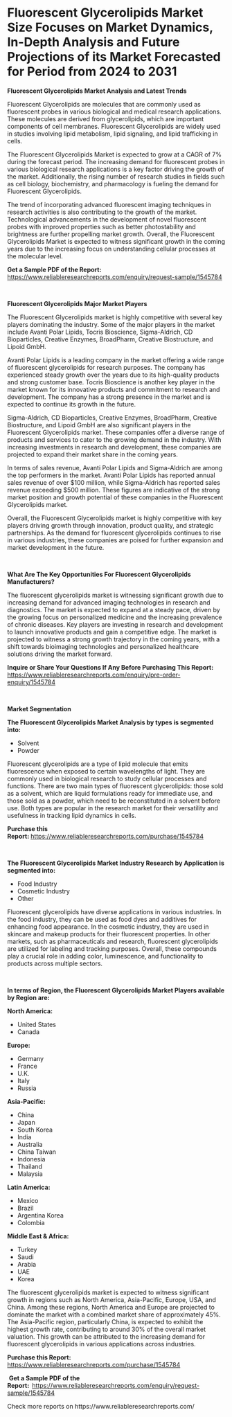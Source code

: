 <p><h1>Fluorescent Glycerolipids Market Size Focuses on Market Dynamics, In-Depth Analysis and Future Projections of its Market Forecasted for Period from 2024 to 2031</h1></p><p><strong>Fluorescent Glycerolipids Market Analysis and Latest Trends</strong></p>
<p><p>Fluorescent Glycerolipids are molecules that are commonly used as fluorescent probes in various biological and medical research applications. These molecules are derived from glycerolipids, which are important components of cell membranes. Fluorescent Glycerolipids are widely used in studies involving lipid metabolism, lipid signaling, and lipid trafficking in cells.</p><p>The Fluorescent Glycerolipids Market is expected to grow at a CAGR of 7% during the forecast period. The increasing demand for fluorescent probes in various biological research applications is a key factor driving the growth of the market. Additionally, the rising number of research studies in fields such as cell biology, biochemistry, and pharmacology is fueling the demand for Fluorescent Glycerolipids.</p><p>The trend of incorporating advanced fluorescent imaging techniques in research activities is also contributing to the growth of the market. Technological advancements in the development of novel fluorescent probes with improved properties such as better photostability and brightness are further propelling market growth. Overall, the Fluorescent Glycerolipids Market is expected to witness significant growth in the coming years due to the increasing focus on understanding cellular processes at the molecular level.</p></p>
<p><strong>Get a Sample PDF of the Report:&nbsp;</strong> <a href="https://www.reliableresearchreports.com/enquiry/request-sample/1545784">https://www.reliableresearchreports.com/enquiry/request-sample/1545784</a></p>
<p>&nbsp;</p>
<p><strong>Fluorescent Glycerolipids Major Market Players</strong></p>
<p><p>The Fluorescent Glycerolipids market is highly competitive with several key players dominating the industry. Some of the major players in the market include Avanti Polar Lipids, Tocris Bioscience, Sigma-Aldrich, CD Bioparticles, Creative Enzymes, BroadPharm, Creative Biostructure, and Lipoid GmbH.</p><p>Avanti Polar Lipids is a leading company in the market offering a wide range of fluorescent glycerolipids for research purposes. The company has experienced steady growth over the years due to its high-quality products and strong customer base. Tocris Bioscience is another key player in the market known for its innovative products and commitment to research and development. The company has a strong presence in the market and is expected to continue its growth in the future.</p><p>Sigma-Aldrich, CD Bioparticles, Creative Enzymes, BroadPharm, Creative Biostructure, and Lipoid GmbH are also significant players in the Fluorescent Glycerolipids market. These companies offer a diverse range of products and services to cater to the growing demand in the industry. With increasing investments in research and development, these companies are projected to expand their market share in the coming years.</p><p>In terms of sales revenue, Avanti Polar Lipids and Sigma-Aldrich are among the top performers in the market. Avanti Polar Lipids has reported annual sales revenue of over $100 million, while Sigma-Aldrich has reported sales revenue exceeding $500 million. These figures are indicative of the strong market position and growth potential of these companies in the Fluorescent Glycerolipids market.</p><p>Overall, the Fluorescent Glycerolipids market is highly competitive with key players driving growth through innovation, product quality, and strategic partnerships. As the demand for fluorescent glycerolipids continues to rise in various industries, these companies are poised for further expansion and market development in the future.</p></p>
<p>&nbsp;</p>
<p><strong>What Are The Key Opportunities For Fluorescent Glycerolipids Manufacturers?</strong></p>
<p><p>The fluorescent glycerolipids market is witnessing significant growth due to increasing demand for advanced imaging technologies in research and diagnostics. The market is expected to expand at a steady pace, driven by the growing focus on personalized medicine and the increasing prevalence of chronic diseases. Key players are investing in research and development to launch innovative products and gain a competitive edge. The market is projected to witness a strong growth trajectory in the coming years, with a shift towards bioimaging technologies and personalized healthcare solutions driving the market forward.</p></p>
<p><strong>Inquire or Share Your Questions If Any Before Purchasing This Report:</strong> <a href="https://www.reliableresearchreports.com/enquiry/pre-order-enquiry/1545784">https://www.reliableresearchreports.com/enquiry/pre-order-enquiry/1545784</a></p>
<p>&nbsp;</p>
<p><strong>Market Segmentation</strong></p>
<p><strong>The Fluorescent Glycerolipids Market Analysis by types is segmented into:</strong></p>
<p><ul><li>Solvent</li><li>Powder</li></ul></p>
<p><p>Fluorescent glycerolipids are a type of lipid molecule that emits fluorescence when exposed to certain wavelengths of light. They are commonly used in biological research to study cellular processes and functions. There are two main types of fluorescent glycerolipids: those sold as a solvent, which are liquid formulations ready for immediate use, and those sold as a powder, which need to be reconstituted in a solvent before use. Both types are popular in the research market for their versatility and usefulness in tracking lipid dynamics in cells.</p></p>
<p><strong>Purchase this Report:&nbsp;</strong><a href="https://www.reliableresearchreports.com/purchase/1545784">https://www.reliableresearchreports.com/purchase/1545784</a></p>
<p>&nbsp;</p>
<p><strong>The Fluorescent Glycerolipids Market Industry Research by Application is segmented into:</strong></p>
<p><ul><li>Food Industry</li><li>Cosmetic Industry</li><li>Other</li></ul></p>
<p><p>Fluorescent glycerolipids have diverse applications in various industries. In the food industry, they can be used as food dyes and additives for enhancing food appearance. In the cosmetic industry, they are used in skincare and makeup products for their fluorescent properties. In other markets, such as pharmaceuticals and research, fluorescent glycerolipids are utilized for labeling and tracking purposes. Overall, these compounds play a crucial role in adding color, luminescence, and functionality to products across multiple sectors.</p></p>
<p>&nbsp;</p>
<p><strong>In terms of Region, the Fluorescent Glycerolipids Market Players available by Region are:</strong></p>
<p>
    <p> <strong> North America: </strong>
        <ul>
            <li>United States</li>
            <li>Canada</li>
        </ul>
        </p> 
    <p> <strong> Europe: </strong>
        <ul>
            <li>Germany</li>
            <li>France</li>
            <li>U.K.</li>
            <li>Italy</li>
            <li>Russia</li>
        </ul>
        </p> 
    <p> <strong> Asia-Pacific: </strong>
        <ul>
            <li>China</li>
            <li>Japan</li>
            <li>South Korea</li>
            <li>India</li>
            <li>Australia</li>
            <li>China Taiwan</li>
            <li>Indonesia</li>
            <li>Thailand</li>
            <li>Malaysia</li>
        </ul>
        </p> 
    <p> <strong> Latin America: </strong>
        <ul>
            <li>Mexico</li>
            <li>Brazil</li>
            <li>Argentina Korea</li>
            <li>Colombia</li>
        </ul>
        </p> 
    <p> <strong> Middle East & Africa: </strong>
        <ul>
            <li>Turkey</li>
            <li>Saudi</li>
            <li>Arabia</li>
            <li>UAE</li>
            <li>Korea</li>
        </ul>
    </p>
    </p>
<p><p>The fluorescent glycerolipids market is expected to witness significant growth in regions such as North America, Asia-Pacific, Europe, USA, and China. Among these regions, North America and Europe are projected to dominate the market with a combined market share of approximately 45%. The Asia-Pacific region, particularly China, is expected to exhibit the highest growth rate, contributing to around 30% of the overall market valuation. This growth can be attributed to the increasing demand for fluorescent glycerolipids in various applications across industries.</p></p>
<p><strong>Purchase this Report: </strong><a href="https://www.reliableresearchreports.com/purchase/1545784">https://www.reliableresearchreports.com/purchase/1545784</a></p>
<p>&nbsp;<strong>Get a Sample PDF of the Report:&nbsp;&nbsp;</strong><a href="https://www.reliableresearchreports.com/enquiry/request-sample/1545784">https://www.reliableresearchreports.com/enquiry/request-sample/1545784</a></p>
<p><strong></strong></p>
<p>Check more reports on https://www.reliableresearchreports.com/</p>